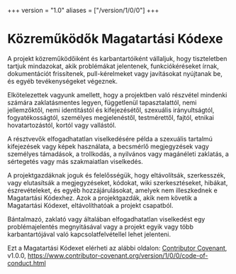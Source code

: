 +++
version = "1.0"
aliases = ["/version/1/0/0"]
+++

# Közreműködők Magatartási Kódexe

A projekt közreműködőiként és karbantartóiként vállaljuk, hogy tiszteletben tartjuk mindazokat, akik problémákat jelentenek, funkciókéréseket írnak, dokumentációt frissítenek, pull-kérelmeket vagy javításokat nyújtanak be, és egyéb tevékenységeket végeznek.

Elkötelezettek vagyunk amellett, hogy a projektben való részvétel mindenki számára zaklatásmentes legyen, függetlenül tapasztalattól,  nemi jellemzőktől, nemi identitástól és kifejezésétől, szexuális irányultságtól, fogyatékosságtól, személyes megjelenéstől, testmérettől, fajtól, etnikai hovatartozástól, kortól vagy vallástól.

A résztvevők elfogadhatatlan viselkedésére példa a szexuális tartalmú kifejezések vagy képek használata, a becsmérlő megjegyzések vagy személyes támadások, a trollkodás, a nyilvános vagy magánéleti zaklatás, a sértegetés vagy más szakmaiatlan viselkedés.

A projektgazdáknak joguk és felelősségük, hogy eltávolítsák, szerkesszék, vagy elutasítsák a megjegyzéseket, kódokat, wiki szerkesztéseket, hibákat, észrevételeket, és egyéb hozzájárulásokat, amelyek nem illeszkednek e Magatartási Kódexhez. Azok a projektgazdák, akik nem követik a Magatartási Kódexet, eltávolíthatóak a projekt csapatból.

Bántalmazó, zaklató vagy általában elfogadhatatlan viselkedést egy problémajelentés megnyitásával vagy a projekt egyik vagy több karbantartójával való kapcsolatfelvétellel lehet jelenteni.

Ezt a Magatartási Kódexet elérheti az alábbi oldalon: [Contributor Covenant](http:contributor-covenant.org), v1.0.0, https://www.contributor-covenant.org/version/1/0/0/code-of-conduct.html

